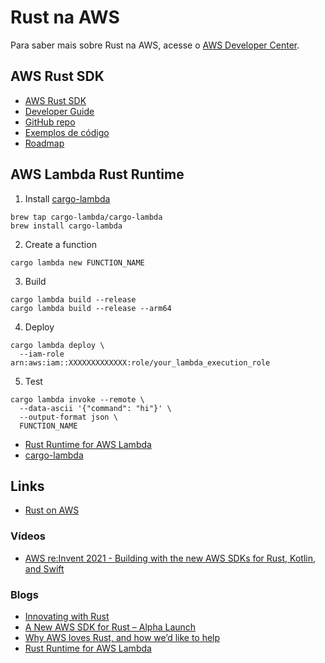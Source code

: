 # Rust na AWS

Para saber mais sobre Rust na AWS, acesse o [AWS Developer Center](https://aws.amazon.com/developer/language/rust/).

## AWS Rust SDK

- [AWS Rust SDK](https://aws.amazon.com/sdk-for-rust/)
- [Developer Guide](https://docs.aws.amazon.com/sdk-for-rust/latest/dg/welcome.html)
- [GitHub repo](https://github.com/awslabs/aws-sdk-rust)
- [Exemplos de código](https://github.com/awsdocs/aws-doc-sdk-examples/tree/main/rust_dev_preview)
- [Roadmap](https://github.com/orgs/awslabs/projects/50/views/1)

## AWS Lambda Rust Runtime

1. Install [cargo-lambda](https://github.com/cargo-lambda/cargo-lambda)

```shell
brew tap cargo-lambda/cargo-lambda
brew install cargo-lambda
```

2. Create a function

```shell
cargo lambda new FUNCTION_NAME
```

3. Build

```shell
cargo lambda build --release
cargo lambda build --release --arm64
```

4. Deploy

```shell
cargo lambda deploy \
  --iam-role arn:aws:iam::XXXXXXXXXXXXX:role/your_lambda_execution_role
```

5. Test

```shell
cargo lambda invoke --remote \
  --data-ascii '{"command": "hi"}' \
  --output-format json \
  FUNCTION_NAME
```

- [Rust Runtime for AWS Lambda](https://github.com/awslabs/aws-lambda-rust-runtime)
- [cargo-lambda](https://github.com/cargo-lambda/cargo-lambda)

## Links

- [Rust on AWS](https://aws.amazon.com/developer/language/rust/)

### Vídeos

- [AWS re:Invent 2021 - Building with the new AWS SDKs for Rust, Kotlin, and Swift](https://youtu.be/Nhk1K1AjYvg)

### Blogs

- [Innovating with Rust](https://aws.amazon.com/blogs/opensource/innovating-with-rust/)
- [A New AWS SDK for Rust – Alpha Launch](https://aws.amazon.com/blogs/developer/a-new-aws-sdk-for-rust-alpha-launch/)
- [Why AWS loves Rust, and how we’d like to help](https://aws.amazon.com/blogs/opensource/why-aws-loves-rust-and-how-wed-like-to-help/)
- [Rust Runtime for AWS Lambda](https://aws.amazon.com/blogs/opensource/rust-runtime-for-aws-lambda/)
